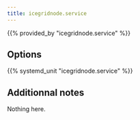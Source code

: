 ```yaml
---
title: icegridnode.service
---
```


{{% provided_by "icegridnode.service" %}}

## Options

{{% systemd_unit "icegridnode.service" %}}

## Additionnal notes

Nothing here.